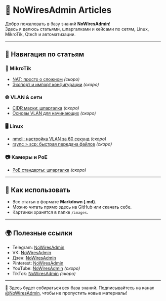 # 📡 NoWiresAdmin Articles

Добро пожаловать в базу знаний **NoWiresAdmin**!  
Здесь я делюсь статьями, шпаргалками и кейсами по сетям, Linux, MikroTik, Qtech и автоматизации.

---

## 📑 Навигация по статьям

### 🔌 MikroTik
- [NAT: просто о сложном](articles/mikrotik_nat.md) _(скоро)_
- [Экспорт и импорт конфигурации](articles/mikrotik_export_import.md) _(скоро)_

### 🌐 VLAN & сети
- [CIDR маски: шпаргалка](articles/vlan_cidr.md) _(скоро)_
- [Основы VLAN для начинающих](articles/vlan_basics.md) _(скоро)_

### 🖥 Linux
- [nmcli: настройка VLAN за 60 секунд](articles/linux_nmcli_vlan.md) _(скоро)_
- [rsync > scp: быстрая передача файлов](articles/linux_rsync.md) _(скоро)_

### 📷 Камеры и PoE
- [PoE стандарты: шпаргалка](articles/camera_poe.md) _(скоро)_

---

## 🚀 Как использовать
- Все статьи в формате **Markdown (.md)**.  
- Можно читать прямо здесь на GitHub или скачать себе.  
- Картинки хранятся в папке `/images`.

---

## 🌍 Полезные ссылки
- Telegram: [NoWiresAdmin](https://t.me/NoWiresAdmin)  
- VK: [NoWiresAdmin](https://vk.com/n0w1resdmin)  
- Дзен: [NoWiresAdmin](https://dzen.ru/nowiresadmin)  
- Pinterest: [NoWiresAdmin](https://ru.pinterest.com/NoWiresAdmin)  
- YouTube: [NoWiresAdmin](https://www.youtube.com/@NoWiresAdmin) _(скоро)_  
- TikTok: [NoWiresAdmin](https://www.tiktok.com/@nowiresadmin) _(скоро)_

---

📌 Здесь будет собираться вся база знаний. Подписывайтесь на канал [@NoWiresAdmin](https://t.me/NoWiresAdmin), чтобы не пропустить новые материалы!
